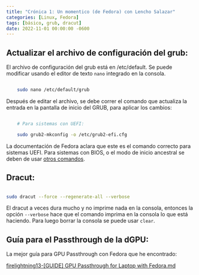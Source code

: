 ```yaml
---
title: "Crónica 1: Un momentico (de Fedora) con Lencho Salazar"
categories: [Linux, Fedora]
tags: [básico, grub, dracut]
date: 2022-11-01 00:00:00 -0600 
---
```


## Actualizar el archivo de configuración del grub:

El archivo de configuración del grub está en /etc/default. Se puede modificar usando el editor de texto `nano` integrado en la consola. 

```bash

    sudo nano /etc/default/grub

```
Después de editar el archivo, se debe correr el comando que actualiza la entrada en la pantalla de inicio del GRUB, para aplicar los cambios:

```bash

    # Para sistemas con UEFI:

    sudo grub2-mkconfig -o /etc/grub2-efi.cfg

```
La documentación de Fedora aclara que este es el comando correcto para sistemas UEFI. Para sistemas con BIOS, o el modo de inicio ancestral se deben de usar [otros comandos](https://fedoraproject.org/wiki/GRUB_2#Updating_the_GRUB_configuration_file). 

## Dracut:

```bash

sudo dracut --force --regenerate-all --verbose 

```

El dracut a veces dura mucho y no imprime nada en la consola, entonces la opción `--verbose` hace que el comando imprima en la consola lo que está haciendo. Para luego borrar la consola se puede usar `clear`. 

## Guía para el Passthrough de la dGPU: 

La mejor guía para GPU Passthrough con Fedora que he encontrado:

[firelightning13-[GUIDE] GPU Passthrough for Laptop with Fedora.md](https://gist.github.com/firelightning13/e530aec3e3a4e15885a10f6c4b7ae021)

